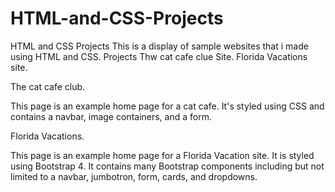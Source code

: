 # HTML-and-CSS-Projects
HTML and CSS Projects 
This is a display of sample websites that i made using HTML and CSS.
Projects
Thw cat cafe clue Site.
Florida Vacations site.

The cat cafe club.

This page is an example home page for a cat cafe. It's styled using CSS and contains a navbar, image containers, and a form.

Florida Vacations.

This page is an example home page for a Florida Vacation site. It is styled using Bootstrap 4. It contains many Bootstrap components including but not limited to a navbar, jumbotron, form, cards, and dropdowns.
